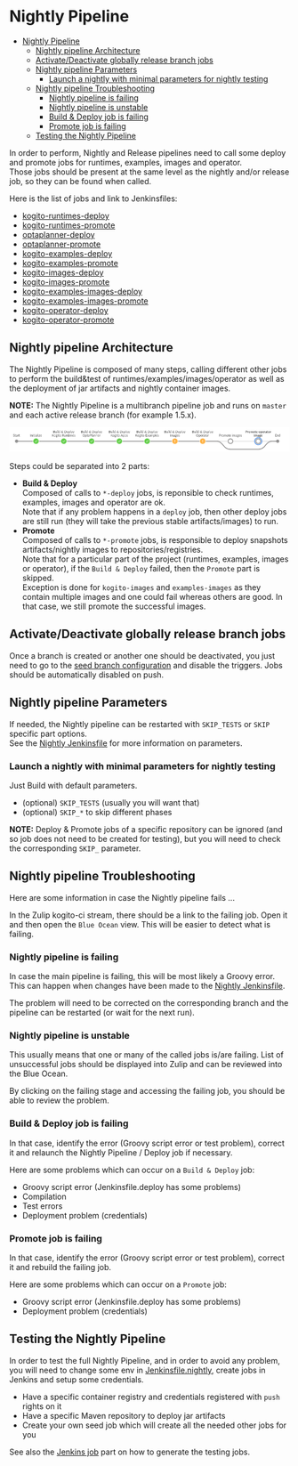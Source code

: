 # Nightly Pipeline

* [Nightly Pipeline](#nightly-pipeline)
  * [Nightly pipeline Architecture](#nightly-pipeline-architecture)
  * [Activate/Deactivate globally release branch jobs](#activatedeactivate-globally-release-branch-jobs)
  * [Nightly pipeline Parameters](#nightly-pipeline-parameters)
    * [Launch a nightly with minimal parameters for nightly testing](#launch-a-nightly-with-minimal-parameters-for-nightly-testing)
  * [Nightly pipeline Troubleshooting](#nightly-pipeline-troubleshooting)
    * [Nightly pipeline is failing](#nightly-pipeline-is-failing)
    * [Nightly pipeline is unstable](#nightly-pipeline-is-unstable)
    * [Build & Deploy job is failing](#build--deploy-job-is-failing)
    * [Promote job is failing](#promote-job-is-failing)
  * [Testing the Nightly Pipeline](#testing-the-nightly-pipeline)

In order to perform, Nightly and Release pipelines need to call some deploy and promote jobs for runtimes, examples, images and operator.  
Those jobs should be present at the same level as the nightly and/or release job, so they can be found when called.

Here is the list of jobs and link to Jenkinsfiles:

* [kogito-runtimes-deploy](https://github.com/kiegroup/kogito-runtimes/blob/master/Jenkinsfile.deploy)
* [kogito-runtimes-promote](https://github.com/kiegroup/kogito-runtimes/blob/master/Jenkinsfile.promote)
* [optaplanner-deploy](https://github.com/kiegroup/optaplanner/blob/master/Jenkinsfile.deploy)
* [optaplanner-promote](https://github.com/kiegroup/optaplanner/blob/master/Jenkinsfile.promote)
* [kogito-examples-deploy](https://github.com/kiegroup/kogito-examples/blob/master/Jenkinsfile.deploy)
* [kogito-examples-promote](https://github.com/kiegroup/kogito-examples/blob/master/Jenkinsfile.promote)
* [kogito-images-deploy](https://github.com/kiegroup/kogito-images/blob/master/Jenkinsfile.deploy)
* [kogito-images-promote](https://github.com/kiegroup/kogito-images/blob/master/Jenkinsfile.promote)
* [kogito-examples-images-deploy](https://github.com/kiegroup/kogito-operator/blob/master/Jenkinsfile.examples-images.deploy)
* [kogito-examples-images-promote](https://github.com/kiegroup/kogito-operator/blob/master/Jenkinsfile.examples-images.promote)
* [kogito-operator-deploy](https://github.com/kiegroup/kogito-operator/blob/master/Jenkinsfile.deploy)
* [kogito-operator-promote](https://github.com/kiegroup/kogito-operator/blob/master/Jenkinsfile.promote)

## Nightly pipeline Architecture

The Nightly Pipeline is composed of many steps, calling different other jobs to perform the build&test of runtimes/examples/images/operator as well as the deployment of jar artifacts and nightly container images.

**NOTE:** The Nightly Pipeline is a multibranch pipeline job and runs on `master` and each active release branch (for example 1.5.x).

![Flow](./images/nightly-flow.png)

Steps could be separated into 2 parts:

* **Build & Deploy**  
  Composed of calls to `*-deploy` jobs, is reponsible to check runtimes, examples, images and operator are ok.  
  Note that if any problem happens in a `deploy` job, then other deploy jobs are still run (they will take the previous stable artifacts/images) to run.
* **Promote**  
  Composed of calls to `*-promote` jobs, is responsible to deploy snapshots artifacts/nightly images to repositories/registries.  
  Note that for a particular part of the project (runtimes, examples, images or operator), if the `Build & Deploy` failed, then the `Promote` part is skipped.  
  Exception is done for `kogito-images` and `examples-images` as they contain multiple images and one could fail whereas others are good. In that case, we still promote the successful images.

## Activate/Deactivate globally release branch jobs

Once a branch is created or another one should be deactivated, you just need to go to the [seed branch configuration](../dsl/seed/config/branch.yaml) and disable the triggers. Jobs should be automatically disabled on push.

## Nightly pipeline Parameters

If needed, the Nightly pipeline can be restarted with `SKIP_TESTS` or `SKIP` specific part options.  
See the [Nightly Jenkinsfile](../Jenkinsfile.nightly) for more information on parameters.

### Launch a nightly with minimal parameters for nightly testing

Just Build with default parameters.

* (optional) `SKIP_TESTS` (usually you will want that)
* (optional) `SKIP_*` to skip different phases

**NOTE:** Deploy & Promote jobs of a specific repository can be ignored (and so job does not need to be created for testing), but you will need to check the corresponding `SKIP_` parameter.

## Nightly pipeline Troubleshooting

Here are some information in case the Nightly pipeline fails ...

In the Zulip kogito-ci stream, there should be a link to the failing job. Open it and then open the `Blue Ocean` view. This will be easier to detect what is failing.

### Nightly pipeline is failing

In case the main pipeline is failing, this will be most likely a Groovy error.  
This can happen when changes have been made to the [Nightly Jenkinsfile](../Jenkinsfile.nightly).

The problem will need to be corrected on the corresponding branch and the pipeline can be restarted (or wait for the next run).

### Nightly pipeline is unstable

This usually means that one or many of the called jobs is/are failing. List of unsuccessful jobs should be displayed into Zulip and can be reviewed into the Blue Ocean.

By clicking on the failing stage and accessing the failing job, you should be able to review the problem.

### Build & Deploy job is failing

In that case, identify the error (Groovy script error or test problem), correct it and relaunch the Nightly Pipeline / Deploy job if necessary.

Here are some problems which can occur on a `Build & Deploy` job:

* Groovy script error (Jenkinsfile.deploy has some problems)
* Compilation
* Test errors
* Deployment problem (credentials)

### Promote job is failing

In that case, identify the error (Groovy script error or test problem), correct it and rebuild the failing job.

Here are some problems which can occur on a `Promote` job:

* Groovy script error (Jenkinsfile.deploy has some problems)
* Deployment problem (credentials)

## Testing the Nightly Pipeline

In order to test the full Nightly Pipeline, and in order to avoid any problem, you will need to change some env in [Jenkinsfile.nightly](../Jenkinsfile.nightly), create jobs in Jenkins and setup some credentials.

* Have a specific container registry and credentials registered with `push` rights on it
* Have a specific Maven repository to deploy jar artifacts
* Create your own seed job which will create all the needed other jobs for you

See also the [Jenkins job](./jenkins.md) part on how to generate the testing jobs.